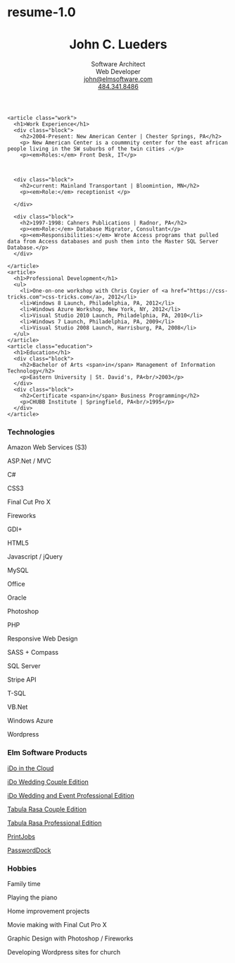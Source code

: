 # resume-1.0
<div class="resume">

<header>
  <h1>John <span>C.</span> Lueders</h1>
  <div class="job-titles">
    Software Architect<br/>
    Web Developer
  </div>
  <div class="contact-info">
    <a href="mailto:john@elmsoftware.com?subject=Saw your resume online...">john@elmsoftware.com</a><br/>
    <a href="tel:9526868890">484.341.8486</a>
  </div>
</header>
  
<div class="info">
  
  <section role="main"> 

    <article class="work">
      <h1>Work Experience</h1>
      <div class="block">
        <h2>2004-Present: New American Center | Chester Springs, PA</h2>
        <p> New American Center is a coummnity center for the east african people living in the SW suburbs of the twin cities .</p>
        <p><em>Roles:</em> Front Desk, IT</p>
        
       
      
      <div class="block">
        <h2>current: Mainland Transportant | Bloomintion, MN</h2>
        <p><em>Role:</em> receptionist </p>
     
      </div>
    
      <div class="block">
        <h2>1997-1998: Cahners Publications | Radnor, PA</h2>
        <p><em>Role:</em> Database Migrator, Consultant</p>
        <p><em>Responsibilities:</em> Wrote Access programs that pulled data from Access databases and push them into the Master SQL Server Database.</p>
      </div>
      
    </article>
    <article>
      <h1>Professional Development</h1>
      <ul>
        <li>One-on-one workshop with Chris Coyier of <a href="https://css-tricks.com">css-tricks.com</a>, 2012</li>
        <li>Windows 8 Launch, Philadelphia, PA, 2012</li>
        <li>Windows Azure Workshop, New York, NY, 2012</li>
        <li>Visual Studio 2010 Launch, Philadelphia, PA, 2010</li>
        <li>Windows 7 Launch, Philadelphia, PA, 2009</li>
        <li>Visual Studio 2008 Launch, Harrisburg, PA, 2008</li>
      </ul>
    </article>
    <article class="education">
      <h1>Education</h1>
      <div class="block">
        <h2>Bachelor of Arts <span>in</span> Management of Information Technology</h2>
        <p>Eastern University | St. David's, PA<br/>2003</p>
      </div>
      <div class="block">
        <h2>Certificate <span>in</span> Business Programming</h2>
        <p>CHUBB Institute | Springfield, PA<br/>1995</p>
      </div>
    </article>
  </section>
  
  <aside>
    <article>
      <h1>Technologies</h1>
      <p>Amazon Web Services (S3)</p>
      <p>ASP.Net / MVC</p>
      <p>C#</p>
      <p>CSS3</p>
      <p>Final Cut Pro X</p>
      <p>Fireworks</p>
      <p>GDI+</p>
      <p>HTML5</p>
      <p>Javascript / jQuery</p>
      <p>MySQL</p>
      <p>Office</p>
      <p>Oracle</p>
      <p>Photoshop</p>
      <p>PHP</p>
      <p>Responsive Web Design</p>
      <p>SASS + Compass</p>
      <p>SQL Server</p>
      <p>Stripe API</p>
      <p>T-SQL</p>
      <p>VB.Net</p>
      <p>Windows Azure</p>
      <p>Wordpress</p>
    </article>
    <article>
      <h1>Elm Software Products</h1>
      <p><a href="https://idohq.com">iDo in the Cloud</a></p>
      <p><a href="http://elmsoftware.com/ido/">iDo Wedding Couple Edition</a></p>
      <p><a href="http://elmsoftware.com/idowpe/">iDo Wedding and Event Professional Edition</a></p>
      <p><a href="http://elmsoftware.com/tabularasace/">Tabula Rasa Couple Edition</a></p>
      <p><a href="http://elmsoftware.com/tabularasa/">Tabula Rasa Professional Edition</a></p>
      <p><a href="http://elmsoftware.com/printjobs/">PrintJobs</a></p>
      <p><a href="http://elmsoftware.com/passworddock/">PasswordDock</a></p>
    </article>
    <article>
      <h1>Hobbies</h1>
      <p>Family time</p>
      <p>Playing the piano</p>
      <p>Home improvement projects</p>
      <p>Movie making with Final Cut Pro X</p>
      <p>Graphic Design with Photoshop / Fireworks</p>
      <p>Developing Wordpress sites for church</p>
    </article>
  </aside>
   
  </div>
  
</div>
